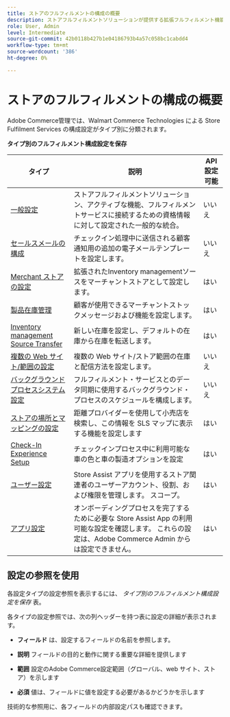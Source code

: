 ```yaml
---
title: ストアのフルフィルメントの構成の概要
description: ストアフルフィルメントソリューションが提供する拡張フルフィルメント機能をカスタマイズするために使用できる管理者構成設定の種類と、構成を完了する手順へのリンクについて説明します。
role: User, Admin
level: Intermediate
source-git-commit: 42b0118b427b1e04186793b4a57c058bc1cabdd4
workflow-type: tm+mt
source-wordcount: '386'
ht-degree: 0%

---
```



# ストアのフルフィルメントの構成の概要

Adobe Commerce管理では、Walmart Commerce Technologies による Store Fulfilment Services の構成設定がタイプ別に分類されます。

**タイプ別のフルフィルメント構成設定を保存**

| **タイプ** | **説明** | **API 設定可能** |
|--------------------------------------------------------------------------|--------------------------------------------------------------------------------------------------------------------------------------------------------------------------|----------------------|
| [一般設定](enable-general.md) | ストアフルフィルメントソリューション、アクティブな機能、フルフィルメントサービスに接続するための資格情報に対して設定された一般的な統合。 | いいえ |
| [セールスメールの構成](sales-emails.md) | チェックイン処理中に送信される顧客通知用の追加の電子メールテンプレートを設定します。 | いいえ |
| [Merchant ストアの設定](merchant-store-configuration.md) | 拡張されたInventory managementソースをマーチャントストアとして設定します。 | はい |
| [製品在庫管理](product-stock.md) | 顧客が使用できるマーチャントストックメッセージおよび機能を設定します。 | はい |
| [Inventory management Source Transfer](inventory-stock-transfer.md) | 新しい在庫を設定し、デフォルトの在庫から在庫を転送します。 | はい |
| [複数の Web サイト/範囲の設定](multi-site-and-scope-config.md) | 複数の Web サイト/ストア範囲の在庫と配信方法を設定します。 | いいえ |
| [バックグラウンドプロセスシステム設定](background-processes.md) | フルフィルメント・サービスとのデータ同期に使用するバックグラウンド・プロセスのスケジュールを構成します。 | いいえ |
| [ストアの場所とマッピングの設定](store-location-map-provider-setup.md) | 距離プロバイダーを使用して小売店を検索し、この情報を SLS マップに表示する機能を設定します | はい |
| [Check-In Experience Setup](check-in-experience-setup.md) | チェックインプロセス中に利用可能な車の色と車の製造オプションを設定 | はい |
| [ユーザー設定](user-setup.md) | Store Assist アプリを使用するストア関連者のユーザーアカウント、役割、および権限を管理します。 スコープ。 | はい |
| [アプリ設定](app-setup.md) | オンボーディングプロセスを完了するために必要な Store Assist App の利用可能な設定を確認します。 これらの設定は、Adobe Commerce Admin からは設定できません。 | はい |

## 設定の参照を使用

各設定タイプの設定参照を表示するには、 _タイプ別のフルフィルメント構成設定を保存_ 表。

各タイプの設定参照では、次の列ヘッダーを持つ表に設定の詳細が表示されます。

- **フィールド** は、設定するフィールドの名前を参照します。

- **説明** フィールドの目的と動作に関する重要な詳細を提供します

- **範囲** 設定のAdobe Commerce設定範囲（グローバル、web サイト、ストア）を示します

- **必須** 値は、フィールドに値を設定する必要があるかどうかを示します

技術的な参照用に、各フィールドの内部設定パスも確認できます。
